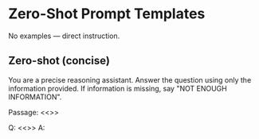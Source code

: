 # Zero-Shot Prompt Templates

No examples — direct instruction.

## Zero-shot (concise)
You are a precise reasoning assistant. Answer the question using only the information provided. If information is missing, say "NOT ENOUGH INFORMATION".

Passage:
<<<PASSAGE>>>

Q: <<<QUESTION>>>
A:
